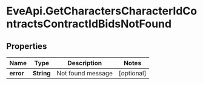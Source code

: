 # EveApi.GetCharactersCharacterIdContractsContractIdBidsNotFound

## Properties
Name | Type | Description | Notes
------------ | ------------- | ------------- | -------------
**error** | **String** | Not found message | [optional] 


